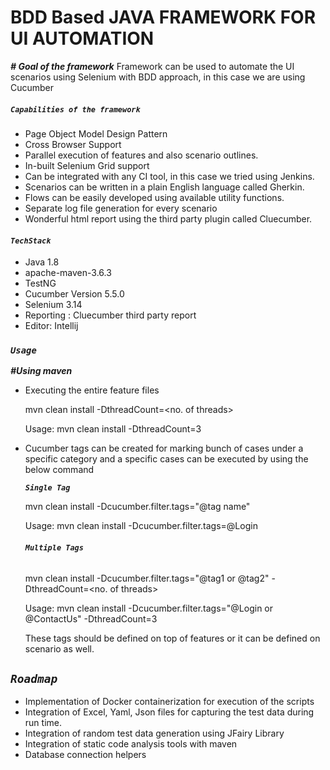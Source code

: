 # BDD Based JAVA FRAMEWORK FOR UI AUTOMATION

_**# Goal of the framework**_
Framework can be used to automate the UI scenarios using Selenium with BDD approach, in this case we are using Cucumber

##### **_`Capabilities of the framework`_**
*   Page Object Model Design Pattern
*   Cross Browser Support
*   Parallel execution of features and also scenario outlines.
*   In-built Selenium Grid support
*   Can be integrated with any CI tool, in this case we tried using Jenkins.
*   Scenarios can be written in a plain English language called Gherkin.
*   Flows can be easily developed using available utility functions.
*   Separate log file generation for every scenario
*   Wonderful html report using the third party plugin called Cluecumber. 

#### **_`TechStack`_**
*   Java 1.8
*   apache-maven-3.6.3
*   TestNG
*   Cucumber Version 5.5.0
*   Selenium 3.14
*   Reporting : Cluecumber third party report
*   Editor: Intellij

### **_`Usage`_**
**_#Using maven_**
*   Executing the entire feature files
    
    mvn clean install -DthreadCount=<no. of threads>
    
    Usage:
    mvn clean install -DthreadCount=3
    
*   Cucumber tags can be created for marking bunch of cases under a specific category and a specific
    cases can be executed by using the below command
    
    **_`Single Tag`_**
    
    mvn clean install -Dcucumber.filter.tags="@tag name"
    
    Usage:
    mvn clean install -Dcucumber.filter.tags=@Login
    
    ###### **_`Multiple Tags`_**
    
    mvn clean install -Dcucumber.filter.tags="@tag1 or @tag2" -DthreadCount=<no. of threads>
        
    Usage:
    mvn clean install -Dcucumber.filter.tags="@Login or @ContactUs" -DthreadCount=3
    
    These tags should be defined on top of features or it can be defined on scenario as well.
    
## **_`Roadmap`_**
*   Implementation of Docker containerization for execution of the scripts
*   Integration of Excel, Yaml, Json files for capturing the test data during run time.
*   Integration of random test data generation using JFairy Library
*   Integration of static code analysis tools with maven
*   Database connection helpers
    


